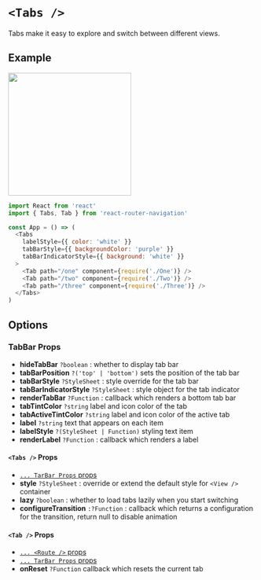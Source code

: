 # ```<Tabs />```
Tabs make it easy to explore and switch between different views.

## Example
<img src="https://raw.githubusercontent.com/LeoLeBras/react-router-navigation/master/docs/tabs.gif" width="250">

```js
import React from 'react'
import { Tabs, Tab } from 'react-router-navigation'

const App = () => (
  <Tabs
    labelStyle={{ color: 'white' }}
    tabBarStyle={{ backgroundColor: 'purple' }}
    tabBarIndicatorStyle={{ background: 'white' }}
  >
    <Tab path="/one" component={require('./One')} />
    <Tab path="/two" component={require('./Two')} />
    <Tab path="/three" component={require('./Three')} />
  </Tabs>
)
```

## Options

### TabBar Props
* **hideTabBar** ```?boolean``` : whether to display tab bar
* **tabBarPosition** ```?('top' | 'bottom')``` sets the position of the tab bar
* **tabBarStyle** ```?StyleSheet``` : style override for the tab bar
* **tabBarIndicatorStyle** ```?StyleSheet``` : style object for the tab indicator
* **renderTabBar** ```?Function``` : callback which renders a bottom tab bar
* **tabTintColor** ```?string``` label and icon color of the tab
* **tabActiveTintColor** ```?string``` label and icon color of the active tab
* **label** ```?string``` text that appears on each item
* **labelStyle** ```?(StyleSheet | Function)``` styling text item
* **renderLabel** ```?Function``` : callback which renders a label

#### ```<Tabs />``` Props
* [```... TarBar Props``` props](https://github.com/LeoLeBras/react-router-navigation/blob/master/docs/BOTTOM_NAVIGATION.md#tabbar-props)
* **style** ```?StyleSheet``` : override or extend the default style for ```<View />``` container
* **lazy** ```?boolean``` : whether to load tabs lazily when you start switching
* **configureTransition** ```:?Function``` : callback which returns a configuration for the transition, return null to disable animation

#### ```<Tab />``` Props
* [```... <Route />``` props](https://reacttraining.com/react-router/#route)
* [```... TarBar Props``` props](https://github.com/LeoLeBras/react-router-navigation/blob/master/docs/BOTTOM_NAVIGATION.md#tabbar-props)
* **onReset** ```?Function``` callback which resets the current tab
